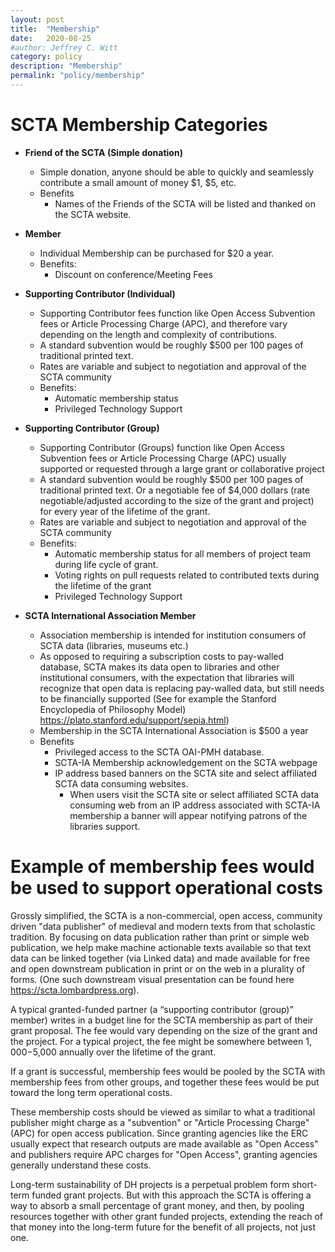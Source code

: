 ```yaml
---
layout: post
title:  "Membership"
date:   2020-08-25
#author: Jeffrey C. Witt
category: policy
description: "Membership"
permalink: "policy/membership"
---
```



# SCTA Membership Categories

* **Friend of the SCTA (Simple donation)**
  * Simple donation, anyone should be able to quickly and seamlessly contribute a small amount of money $1, $5, etc.
  * Benefits
    * Names of the Friends of the SCTA will be listed and thanked on the SCTA website.

* **Member**
  * Individual Membership can be purchased for $20 a year. 
  * Benefits: 
    * Discount on conference/Meeting Fees

* **Supporting Contributor (Individual)**
  * Supporting Contributor fees function like Open Access Subvention fees or Article Processing Charge (APC), and therefore vary depending on the length and complexity of contributions. 
  * A standard subvention would be roughly $500 per 100 pages of traditional printed text. 
  * Rates are variable and subject to negotiation and approval of the SCTA community
  * Benefits: 
    * Automatic membership status
    * Privileged Technology Support

* **Supporting Contributor (Group)**
  * Supporting Contributor (Groups) function like Open Access Subvention fees or Article Processing Charge (APC) usually supported or requested through a large grant or collaborative project
  * A standard subvention would be roughly $500 per 100 pages of traditional printed text. Or a negotiable fee of $4,000 dollars (rate negotiable/adjusted according to the size of the grant and project) for every year of the lifetime of the grant.
  * Rates are variable and subject to negotiation and approval of the SCTA community
  * Benefits: 
    * Automatic membership status for all members of project team during life cycle of grant.
    * Voting rights on pull requests related to contributed texts during the lifetime of the grant
    * Privileged Technology Support

* **SCTA International Association Member**
  * Association membership is intended for institution consumers of SCTA data (libraries, museums etc.)
  * As opposed to requiring a subscription costs to pay-walled database, SCTA makes its data open to libraries and other institutional consumers, with the expectation that libraries will recognize that open data is replacing pay-walled data, but still needs to be financially supported (See for example the Stanford Encyclopedia of Philosophy Model) https://plato.stanford.edu/support/sepia.html)
  * Membership in the SCTA International Association is $500 a year
  * Benefits
    * Privileged access to the SCTA OAI-PMH database.
    * SCTA-IA Membership acknowledgement on the SCTA webpage
    * IP address based banners on the SCTA site and select affiliated SCTA data consuming websites. 
      * When users visit the SCTA site or select affiliated SCTA data consuming web from an IP address associated with SCTA-IA membership a banner will appear notifying patrons of the libraries support.

# Example of membership fees would be used to support operational costs

Grossly simplified, the SCTA is a non-commercial, open access, community driven "data publisher" of medieval and modern texts from that scholastic tradition. By focusing on data publication rather than print or simple web publication, we help make machine actionable texts available so that text data can be linked together (via Linked data) and made available for free and open downstream publication in print or on the web in a plurality of forms. (One such downstream visual presentation can be found here https://scta.lombardpress.org). 

A typical granted-funded partner (a “supporting contributor (group)” member) writes in a budget line for the SCTA membership as part of their grant proposal. The fee would vary depending on the size of the grant and the project. For a typical project, the fee might be somewhere between $1,000-$5,000 annually over the lifetime of the grant.

If a grant is successful, membership fees would be pooled by the SCTA with membership fees from other groups, and together these fees would be put toward the long term operational costs. 

These membership costs should be viewed as similar to what a traditional publisher might charge as a "subvention" or "Article Processing Charge" (APC) for open access publication. Since granting agencies like the ERC usually expect that research outputs are made available as "Open Access" and publishers require APC charges for "Open Access", granting agencies generally understand these costs. 

Long-term sustainability of DH projects is a perpetual problem form short-term funded grant projects. But with this approach the SCTA is offering a way to absorb a small percentage of grant money, and then, by pooling resources together with other grant funded projects, extending the reach of that money into the long-term future for the benefit of all projects, not just one.
